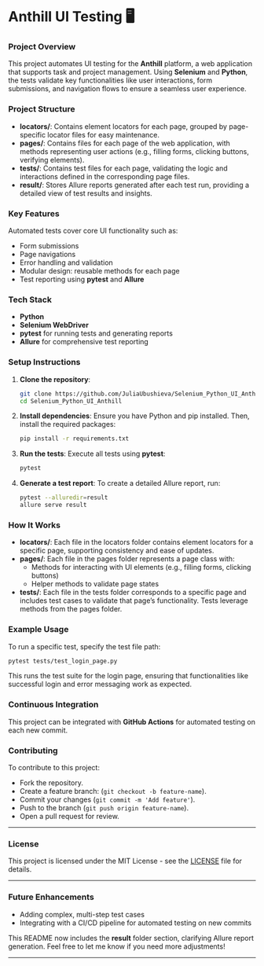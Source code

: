 # Anthill UI Testing 🖥️

### Project Overview
This project automates UI testing for the **Anthill** platform, a web application that supports task and project management. Using **Selenium** and **Python**, the tests validate key functionalities like user interactions, form submissions, and navigation flows to ensure a seamless user experience.

### Project Structure
- **locators/**: Contains element locators for each page, grouped by page-specific locator files for easy maintenance.
- **pages/**: Contains files for each page of the web application, with methods representing user actions (e.g., filling forms, clicking buttons, verifying elements).
- **tests/**: Contains test files for each page, validating the logic and interactions defined in the corresponding page files.
- **result/**: Stores Allure reports generated after each test run, providing a detailed view of test results and insights.

### Key Features
Automated tests cover core UI functionality such as:
- Form submissions
- Page navigations
- Error handling and validation
- Modular design: reusable methods for each page
- Test reporting using **pytest** and **Allure**

### Tech Stack
- **Python**
- **Selenium WebDriver**
- **pytest** for running tests and generating reports
- **Allure** for comprehensive test reporting

### Setup Instructions

1. **Clone the repository**:
    ```bash
    git clone https://github.com/JuliaUbushieva/Selenium_Python_UI_Anthill.git
    cd Selenium_Python_UI_Anthill
    ```

2. **Install dependencies**:
    Ensure you have Python and pip installed. Then, install the required packages:
    ```bash
    pip install -r requirements.txt
    ```

3. **Run the tests**:
    Execute all tests using **pytest**:
    ```bash
    pytest
    ```

4. **Generate a test report**:
    To create a detailed Allure report, run:
    ```bash
    pytest --alluredir=result
    allure serve result
    ```

### How It Works
- **locators/**: Each file in the locators folder contains element locators for a specific page, supporting consistency and ease of updates.
- **pages/**: Each file in the pages folder represents a page class with:
  - Methods for interacting with UI elements (e.g., filling forms, clicking buttons)
  - Helper methods to validate page states
- **tests/**: Each file in the tests folder corresponds to a specific page and includes test cases to validate that page’s functionality. Tests leverage methods from the pages folder.

### Example Usage
To run a specific test, specify the test file path:
```bash
pytest tests/test_login_page.py
```
This runs the test suite for the login page, ensuring that functionalities like successful login and error messaging work as expected.

### Continuous Integration

This project can be integrated with **GitHub Actions** for automated testing on each new commit.

### Contributing

To contribute to this project:
- Fork the repository.
- Create a feature branch: (`git checkout -b feature-name`).
- Commit your changes (`git commit -m 'Add feature'`).
- Push to the branch (`git push origin feature-name`).
- Open a pull request for review.

---

### License
This project is licensed under the MIT License - see the [LICENSE](LICENSE) file for details.

---

### Future Enhancements
- Adding complex, multi-step test cases
- Integrating with a CI/CD pipeline for automated testing on new commits


This README now includes the **result** folder section, clarifying Allure report generation. Feel free to let me know if you need more adjustments!


---
